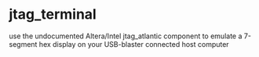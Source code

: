 # jtag_terminal
use the undocumented Altera/Intel jtag_atlantic component to emulate a 7-segment hex display on your USB-blaster connected host computer
